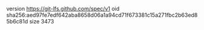 version https://git-lfs.github.com/spec/v1
oid sha256:aed97fe7edf642aba8658d06a1a94cd71f673381c15a271fbc2b63ed85b6c81d
size 3473
